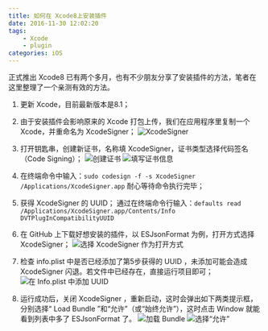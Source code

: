```yaml
---
title: 如何在 Xcode8上安装插件
date: 2016-11-30 12:02:20
tags:
    - Xcode
    - plugin
categories: iOS
---
```


正式推出 Xcode8 已有两个多月，也有不少朋友分享了安装插件的方法，笔者在这里整理了一个亲测有效的方法。

<!--more-->

1. 更新 Xcode，目前最新版本是8.1；

2. 由于安装插件会影响原来的 Xcode 打包上传，我们在应用程序里复制一个 Xcode，并重命名为 XcodeSigner；
![XcodeSigner](xcodesigner.png)

3. 打开钥匙串，创建新证书，名称填 XcodeSigner，证书类型选择代码签名（Code Signing）；
![创建证书](create-a-certificate.png)
![填写证书信息](fill-in-the-certificate-information.png)

4. 在终端命令中输入：`sudo codesign -f -s XcodeSigner /Applications/XcodeSigner.app`
耐心等待命令执行完毕；

5. 获得 XcodeSigner 的 UUID；
通过在终端命令行输入：`defaults read /Applications/XcodeSigner.app/Contents/Info DVTPlugInCompatibilityUUID` 

6. 在 GitHub 上下载好想安装的插件，以 ESJsonFormat 为例，打开方式选择 XcodeSigner；
![选择 XcodeSigner 作为打开方式](select-xcodesigner-as-the-open-method.png)

7. 检查 info.plist 中是否已经添加了第5步获得的 UUID ，未添加可能会造成 XcodeSigner 闪退。若文件中已经存在，直接运行项目即可；
![在 Info.plist 中添加 UUID](add-an-uuid-to-info-plist.png)

8. 运行成功后，关闭 XcodeSigner ，重新启动，这时会弹出如下两类提示框，分别选择“ Load Bundle ”和“允许”（或“始终允许”），这时点击 Window 就能看到列表中多了 ESJsonFormat 了。
![加载 Bundle](load-bundle.png)
![选择“允许”](select-allow.png)
